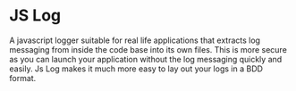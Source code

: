JS Log
=====

A javascript logger suitable for real life applications that extracts log messaging from inside the code base into its own files.
This is more secure as you can launch your application without the log messaging quickly and easily.
Js Log makes it much more easy to lay out your logs in a BDD format.
